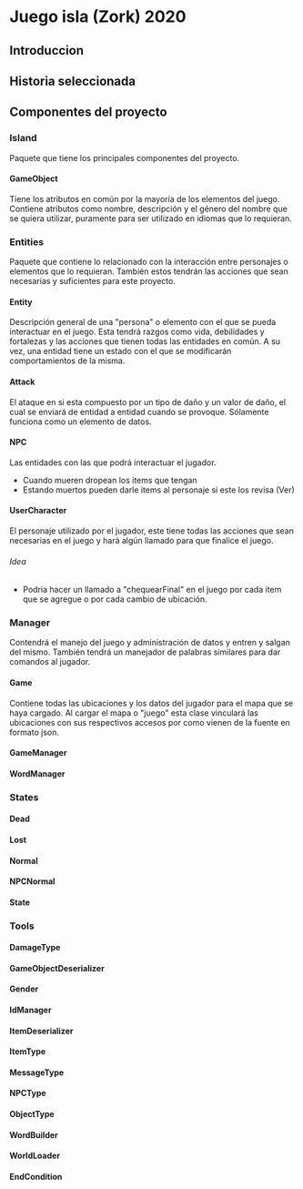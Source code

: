 # Juego isla (Zork) 2020

## Introduccion


## Historia seleccionada


## Componentes del proyecto

### Island
Paquete que tiene los principales componentes del proyecto. 
#### GameObject
Tiene los atributos en común por la mayoría de los elementos del juego. Contiene atributos como nombre, descripción y el género del nombre que se quiera utilizar, puramente para ser utilizado en idiomas que lo requieran. 

### Entities
Paquete que contiene lo relacionado con la interacción entre personajes o elementos que lo requieran. También estos tendrán las acciones que sean necesarias y suficientes para este proyecto.
#### Entity
Descripción general de una "persona" o elemento con el que se pueda interactuar en el juego. Esta tendrá razgos como vida, debilidades y fortalezas y las acciones que tienen todas las entidades en común. A su vez, una entidad tiene un estado con el que se modificarán comportamientos de la misma.
#### Attack
El ataque en si esta compuesto por un tipo de daño y un valor de daño, el cual se enviará de entidad a entidad cuando se provoque. Sólamente funciona como un elemento de datos.
#### NPC
Las entidades con las que podrá interactuar el jugador.
- Cuando mueren dropean los items que tengan
- Estando muertos pueden darle items al personaje si este los revisa (Ver)

#### UserCharacter
El personaje utilizado por el jugador, este tiene todas las acciones que sean necesarias en el juego y hará algún llamado para que finalice el juego.
###### Idea
- Podria hacer un llamado a "chequearFinal" en el juego por cada item que se agregue o por cada cambio de ubicación.  

### Manager
Contendrá el manejo del juego y administración de datos y entren y salgan del mismo. También tendrá un manejador de palabras similares para dar comandos al jugador.

#### Game
Contiene todas las ubicaciones y los datos del jugador para el mapa que se haya cargado. Al cargar el mapa o "juego" esta clase vinculará las ubicaciones con sus respectivos accesos por como vienen de la fuente en formato json.

#### GameManager
#### WordManager

### States
#### Dead
#### Lost
#### Normal
#### NPCNormal
#### State

### Tools
#### DamageType
#### GameObjectDeserializer
#### Gender
#### IdManager
#### ItemDeserializer
#### ItemType
#### MessageType
#### NPCType
#### ObjectType
#### WordBuilder
#### WorldLoader
#### EndCondition